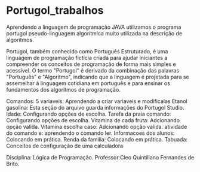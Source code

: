 # Portugol_trabalhos
  Aprendendo a linguagem de programação JAVA utilizamos o programa portugol pseudo-linguagem algorítmica muito utilizada na descrição de algoritmos.

  Portugol, também conhecido como Português Estruturado, é uma linguagem de programação fictícia criada para ajudar iniciantes a compreender os conceitos de programação de forma mais simples e acessível. O termo "Portugol" é derivado da combinação das palavras "Português" e "Algoritmo", indicando que a linguagem é projetada para se assemelhar à linguagem cotidiana em português e para ensinar os fundamentos dos algoritmos de programação.
  
  Comandos:
  5 variaveis: Aprendendo a criar variaveis e modificalas
  Etanol gasolina: Esta seção do arquivo guarda informações do Portugol Studio.
  Idade: Configurando opções de escolha.
  Tarefa da praia comando: Configurando opções de escolha.
  Vitamina de cada fruta: Adcionando opção valida.
  Vitamina escolha caso: Adcionando opção valida.
  atividade do comando e: aprendendo o comando ler.
  Informacoes dos alunos: Colocando em prática.
  Renda da familia: Colocando em prática.
  Tabuada: Conceitos de configuração de uma calculadora
  
  

Disciplina: Lógica de Programação.
Professor:Cleo Quintiliano Fernandes de Brito.

